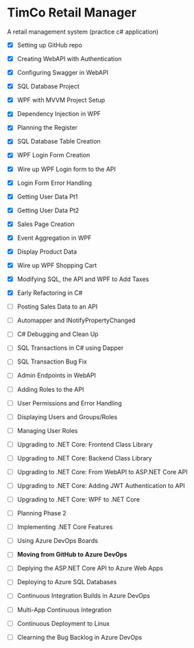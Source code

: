 # TimCo Retail Manager
A retail management system (practice c# application)

- [x] Setting up GitHub repo
- [x] Creating WebAPI with Authentication
- [x] Configuring Swagger in WebAPI
- [x] SQL Database Project
- [x] WPF with MVVM Project Setup
- [x] Dependency Injection in WPF
- [x] Planning the Register
- [x] SQL Database Table Creation
- [x] WPF Login Form Creation
- [x] Wire up WPF Login form to the API
- [x] Login Form Error Handling
- [x] Getting User Data Pt1
- [x] Getting User Data Pt2
- [x] Sales Page Creation
- [x] Event Aggregation in WPF
- [x] Display Product Data
- [x] Wire up WPF Shopping Cart
- [x] Modifying SQL, the API and WPF to Add Taxes
- [x] Early Refactoring in C#
- [ ] Posting Sales Data to an API
- [ ] Automapper and INotifyPropertyChanged
- [ ] C# Debugging and Clean Up
- [ ] SQL Transactions in C# using Dapper
- [ ] SQL Transaction Bug Fix
- [ ] Admin Endpoints in WebAPI
- [ ] Adding Roles to the API
- [ ] User Permissions and Error Handling
- [ ] Displaying Users and Groups/Roles
- [ ] Managing User Roles
- [ ] Upgrading to .NET Core: Frontend Class Library
- [ ] Upgrading to .NET Core: Backend Class Library
- [ ] Upgrading to .NET Core: From WebAPI to ASP.NET Core API
- [ ] Upgrading to .NET Core: Adding JWT Authentication to API
- [ ] Upgrading to .NET Core:  WPF to .NET Core
- [ ] Planning Phase 2
- [ ] Implementing .NET Core Features
- [ ] Using Azure DevOps Boards
- [ ] **Moving from GitHub to Azure DevOps**
- [ ] Deplying the ASP.NET Core API to Azure Web Apps
- [ ] Deploying to Azure SQL Databases
- [ ] Continuous Integration Builds in Azure DevOps
- [ ] Multi-App Continuous Integration
- [ ] Continuous Deployment to Linux
- [ ] Clearning the Bug Backlog in Azure DevOps

